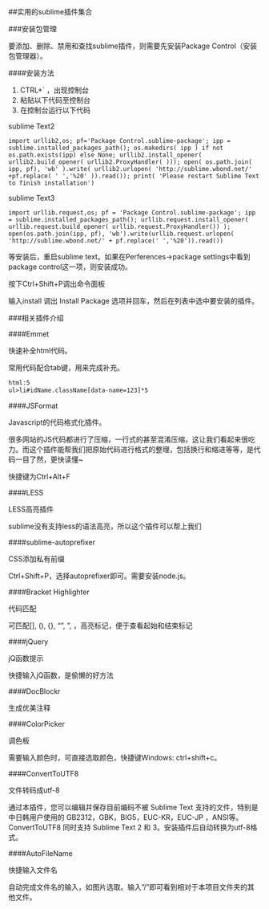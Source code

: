 ##实用的sublime插件集合

###安装包管理

要添加、删除、禁用和查找sublime插件，则需要先安装Package Control（安装包管理器）。

####安装方法

1. CTRL+` ，出现控制台
2. 粘贴以下代码至控制台
3. 在控制台运行以下代码

sublime Text2

```code
import urllib2,os; pf='Package Control.sublime-package'; ipp = sublime.installed_packages_path(); os.makedirs( ipp ) if not os.path.exists(ipp) else None; urllib2.install_opener( urllib2.build_opener( urllib2.ProxyHandler( ))); open( os.path.join( ipp, pf), 'wb' ).write( urllib2.urlopen( 'http://sublime.wbond.net/' +pf.replace( ' ','%20' )).read()); print( 'Please restart Sublime Text to finish installation')
```

sublime Text3

```code
import urllib.request,os; pf = 'Package Control.sublime-package'; ipp = sublime.installed_packages_path(); urllib.request.install_opener( urllib.request.build_opener( urllib.request.ProxyHandler()) ); open(os.path.join(ipp, pf), 'wb').write(urllib.request.urlopen( 'http://sublime.wbond.net/' + pf.replace(' ','%20')).read())
```

等安装后，重启sublime text。如果在Perferences->package settings中看到package control这一项，则安装成功。

按下Ctrl+Shift+P调出命令面板

输入install 调出 Install Package 选项并回车，然后在列表中选中要安装的插件。

###相关插件介绍

####Emmet

快速补全html代码。

常用代码配合tab键，用来完成补充。

```html
html:5
ul>li#idName.className[data-name=123]*5
```

####JSFormat

Javascript的代码格式化插件。

很多网站的JS代码都进行了压缩，一行式的甚至混淆压缩，这让我们看起来很吃力。而这个插件能帮我们把原始代码进行格式的整理，包括换行和缩进等等，是代码一目了然，更快读懂~

快捷键为Ctrl+Alt+F

####LESS

LESS高亮插件

sublime没有支持less的语法高亮，所以这个插件可以帮上我们

####sublime-autoprefixer

CSS添加私有前缀

Ctrl+Shift+P，选择autoprefixer即可。需要安装node.js。

####Bracket Highlighter

代码匹配

可匹配[], (), {}, “”, ”, <tag></tag>，高亮标记，便于查看起始和结束标记

####jQuery

jQ函数提示

快捷输入jQ函数，是偷懒的好方法

####Doc​Blockr

生成优美注释

####Color​Picker

调色板

需要输入颜色时，可直接选取颜色，快捷键Windows: ctrl+shift+c。

####ConvertToUTF8

文件转码成utf-8

通过本插件，您可以编辑并保存目前编码不被 Sublime Text 支持的文件，特别是中日韩用户使用的 GB2312，GBK，BIG5，EUC-KR，EUC-JP ，ANSI等。ConvertToUTF8 同时支持 Sublime Text 2 和 3。安装插件后自动转换为utf-8格式。

####AutoFileName

快捷输入文件名

自动完成文件名的输入，如图片选取。输入”/”即可看到相对于本项目文件夹的其他文件。